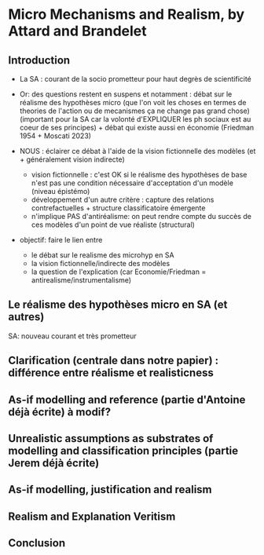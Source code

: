 # Micro Mechanisms and Realism, by Attard and Brandelet

## Introduction
- La SA : courant de la socio prometteur pour haut degrès de scientificité
- Or: des questions restent en suspens et notamment : débat sur le réalisme des hypothèses micro (que l'on voit les choses en termes de theories de l'action ou de mecanismes ça ne change pas grand chose) (important pour la SA car la volonté d'EXPLIQUER les ph sociaux est au coeur de ses principes) + débat qui existe aussi en économie (Friedman 1954 + Moscati 2023)
- NOUS : éclairer ce débat à l'aide de la vision fictionnelle des modèles (et + généralement vision indirecte)
	- vision fictionnelle : c'est OK si le réalisme des hypothèses de base n'est pas une condition nécessaire d'acceptation d'un modèle (niveau épistémo)
	- développement d'un autre critère : capture des relations contrefactuelles + structure classificatoire émergente
	- n'implique PAS d'antiréalisme: on peut rendre compte du succès de ces modèles d'un point de vue réaliste (structural)

- objectif: faire le lien entre 
	- le débat sur le realisme des microhyp en SA 
	- la vision fictionnelle/indirecte des modèles 
	- la question de l'explication (car Economie/Friedman = antirealisme/instrumentalisme)

## Le réalisme des hypothèses micro en SA (et autres)
SA: nouveau courant et très prometteur

## Clarification (centrale dans notre papier) : différence entre réalisme et realisticness

## As-if modelling and reference (partie d'Antoine déjà écrite) à modif?

## Unrealistic assumptions as substrates of modelling and classification principles (partie Jerem déjà écrite)

## As-if modelling, justification and realism

## Realism and Explanation Veritism

## Conclusion

